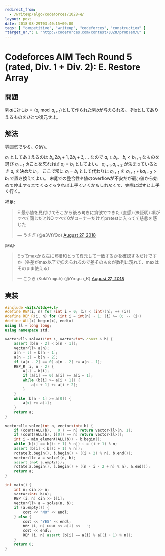 ```yaml
---
redirect_from:
  - /writeup/algo/codeforces/1028-e/
layout: post
date: 2018-08-29T03:40:15+09:00
tags: [ "competitive", "writeup", "codeforces", "construction" ]
"target_url": [ "http://codeforces.com/contest/1028/problem/E" ]
---
```


# Codeforces AIM Tech Round 5 (rated, Div. 1 + Div. 2): E. Restore Array

## 問題

列$a$に対し$b_i = (a_i \bmod a _ {i + 1})$として作られた列$b$が与えられる。
列$a$としてありえるものをひとつ復元せよ。

## 解法

雰囲気でやる。$O(N)$。

$a_i$ としてありえるのは $b_i, 2b_i + 1, 2b_i + 2, \dots$ なので $a_i \ge b_i$。
$b_i \lt b _ {i + 1}$ なものを選び $a _ {i - 1}$ のことを忘れれば $a_i = b_i$ としてよい。
$a _ {i + 1}, a _ {i + 2}$ が決まっているとき $a_i$ を決めたい。
ここで常に $a_i = b_i$ として代わりに $a _ {i + 1}$ を $a _ {i + 1} + k a _ {i + 2} \gt b_i$ で置き換えてよい。
末尾での整合性や値のoverflowが不安だが最小値から始めて停止するまでぐるぐるやれば上手くいくかもしれなくて、実際に試すと上手く行く。

補足:

<blockquote class="twitter-tweet" data-partner="tweetdeck"><p lang="ja" dir="ltr">E 最小値を見付けてそこから後ろ向きに貪欲でできた (直感) (未証明) 項がすべて同じだとNO すべて0がコーナーだけどpretestに入ってて慈悲を感じた</p>&mdash; うさぎ (@a3VtYQo) <a href="https://twitter.com/a3VtYQo/status/1034154735807258627?ref_src=twsrc%5Etfw">August 27, 2018</a></blockquote>
<script async src="https://platform.twitter.com/widgets.js" charset="utf-8"></script>

証明:

<blockquote class="twitter-tweet" data-partner="tweetdeck"><p lang="ja" dir="ltr">Eってmaxから左に累積和とって復元して一致するかを確認するだけですか（各差がmax以下で抑えられるので差そのものが数列に現れて、maxはそのまま使える）</p>&mdash; こうき (KokiYmgch) (@Ymgch_K) <a href="https://twitter.com/Ymgch_K/status/1034154172814221312?ref_src=twsrc%5Etfw">August 27, 2018</a></blockquote>
<script async src="https://platform.twitter.com/widgets.js" charset="utf-8"></script>

## 実装

``` c++
#include <bits/stdc++.h>
#define REP(i, n) for (int i = 0; (i) < (int)(n); ++ (i))
#define REP_R(i, n) for (int i = int(n) - 1; (i) >= 0; -- (i))
#define ALL(x) begin(x), end(x)
using ll = long long;
using namespace std;

vector<ll> solve1(int n, vector<int> const & b) {
    assert (b[n - 2] < b[n - 1]);
    vector<ll> a(n);
    a[n - 1] = b[n - 1];
    a[n - 2] = b[n - 2];
    if (a[n - 2] == 0) a[n - 2] += a[n - 1];
    REP_R (i, n - 2) {
        a[i] = b[i];
        if (a[i] == 0) a[i] += a[i + 1];
        while (b[i] >= a[i + 1]) {
            a[i + 1] += a[i + 2];
        }
    }
    while (b[n - 1] >= a[0]) {
        a[0] += a[1];
    }
    return a;
}

vector<ll> solve(int n, vector<int> b) {
    if (count(ALL(b),   0 ) == n) return vector<ll>(n, 1);
    if (count(ALL(b), b[0]) == n) return vector<ll>();
    int i = min_element(ALL(b)) - b.begin();
    while (b[i] == b[(i + 1) % n]) i = (i + 1) % n;
    assert (b[i] < b[(i + 1) % n]);
    rotate(b.begin(), b.begin() + ((i + 2) % n), b.end());
    vector<ll> a = solve1(n, b);
    assert (not a.empty());
    rotate(a.begin(), a.begin() + ((n - i - 2 + n) % n), a.end());
    return a;
}

int main() {
    int n; cin >> n;
    vector<int> b(n);
    REP (i, n) cin >> b[i];
    vector<ll> a = solve(n, b);
    if (a.empty()) {
        cout << "NO" << endl;
    } else {
        cout << "YES" << endl;
        REP (i, n) cout << a[i] << ' ';
        cout << endl;
        REP (i, n) assert (b[i] == a[i] % a[(i + 1) % n]);
    }
    return 0;
}
```
